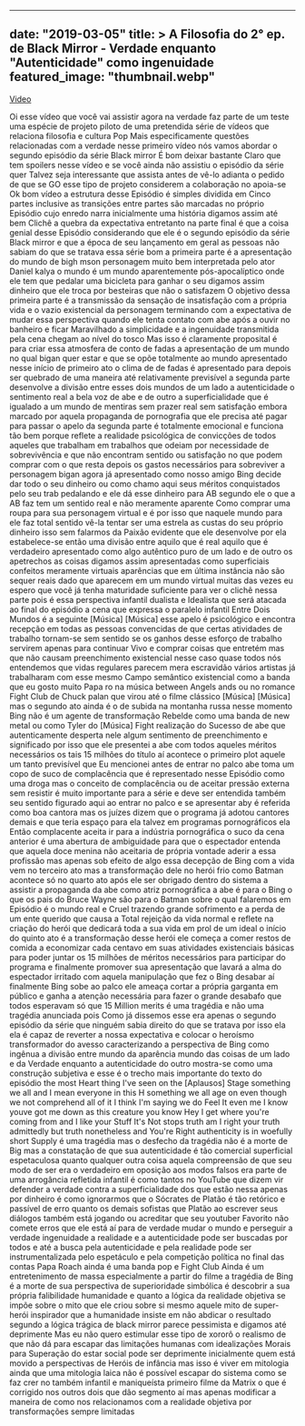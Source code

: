 
---
date: "2019-03-05"
title: > 
    A Filosofia do 2° ep. de Black Mirror - Verdade enquanto "Autenticidade" como ingenuidade
featured_image: "thumbnail.webp"
---

[Video](https://www.youtube.com/watch?v=gGq6eSnrMok)

Oi esse vídeo que você vai assistir
agora na verdade faz parte de um teste
uma espécie de projeto piloto de uma
pretendida série de vídeos que relaciona
filosofia e cultura Pop Mais
especificamente questões relacionadas
com a verdade nesse primeiro vídeo nós
vamos abordar o segundo episódio da
série Black mirror É bom deixar bastante
Claro que tem spoilers nesse vídeo e se
você ainda não assistiu o episódio da
série quer Talvez seja interessante que
assista antes de vê-lo adianta o pedido
de que se GO esse tipo de projeto
considerem a colaboração no apoia-se Ok
bom
vídeo a estrutura desse Episódio é
simples dividida em Cinco partes
inclusive as transições entre partes são
marcadas no próprio Episódio cujo enredo
narra inicialmente uma história digamos
assim até bem Clichê a quebra da
expectativa entretanto na parte final é
que a coisa genial desse Episódio
considerando que ele é o segundo
episódio da série Black mirror e que a
época de seu lançamento em geral as
pessoas não sabiam do que se tratava
essa série bom a primeira parte é a
apresentação do mundo de bigh mson
personagem muito bem interpretada pelo
ator Daniel kalya o mundo é um mundo
aparentemente pós-apocalíptico onde ele
tem que pedalar uma bicicleta para
ganhar o seu digamos assim dinheiro que
ele troca por besteiras que não o
satisfazem O objetivo dessa primeira
parte é a transmissão da sensação de
insatisfação com a própria vida e o
vazio existencial da personagem
terminando com a expectativa de mudar
essa perspectiva quando ele tenta
contato com abe após a ouvir
no banheiro e ficar Maravilhado a
simplicidade e a ingenuidade transmitida
pela cena chegam ao nível do tosco Mas
isso é claramente
proposital é para criar essa atmosfera
de conto de fadas a apresentação de um
mundo no qual bigan quer estar e que se
opõe totalmente ao mundo apresentado
nesse início de primeiro ato o clima de
de fadas é apresentado para depois ser
quebrado de uma maneira até
relativamente previsível a segunda parte
desenvolve a divisão entre esses dois
mundos de um lado a autenticidade o
sentimento real a bela voz de abe e de
outro a superficialidade que é igualado
a um mundo de mentiras sem prazer real
sem satisfação embora marcado por aquela
propaganda de pornografia que ele
precisa até pagar para passar o apelo da
segunda parte é totalmente emocional e
funciona tão bem porque reflete a
realidade psicológica de convicções de
todos aqueles que trabalham em trabalhos
que odeiam por necessidade de
sobrevivência e que não encontram
sentido ou satisfação no que podem
comprar com o que resta depois os gastos
necessários para sobreviver a personagem
bigan agora já apresentado como nosso
amigo Bing decide dar todo o seu
dinheiro ou como chamo aqui seus méritos
conquistados pelo seu trab pedalando e
ele dá esse dinheiro para AB segundo ele
o que a AB faz tem um sentido real e não
meramente aparente Como comprar uma
roupa para sua personagem virtual e é
por isso que naquele mundo para ele faz
total sentido vê-la tentar ser uma
estrela as custas do seu próprio
dinheiro isso sem falarmos da Paixão
evidente que ele desenvolve por ela
estabelece-se então uma divisão entre
aquilo que é real aquilo que é
verdadeiro apresentado como algo
autêntico puro de um lado e de outro os
apetrechos as coisas digamos assim
apresentadas como superficiais confeitos
meramente virtuais aparências que em
última instância não são sequer reais
dado que aparecem em um mundo virtual
muitas das vezes eu espero que você já
tenha maturidade suficiente para ver o
clichê nessa parte pois é essa
perspectiva infantil dualista e
Idealista que será atacada ao final do
episódio a cena que expressa o paralelo
infantil Entre Dois Mundos é a seguinte
[Música]
[Música]
esse apelo é psicológico e encontra
recepção em todas as pessoas convencidas
de que certas atividades de trabalho
tornam-se sem sentido se os ganhos desse
esforço de trabalho servirem apenas para
continuar Vivo e comprar coisas que
entretém mas que não causam
preenchimento existencial nesse caso
quase todos nós entendemos que vidas
regulares parecem mera escravidão vários
artistas já trabalharam com esse mesmo
Campo semântico existencial como a banda
que eu gosto muito Papa ro na música
between Angels ands ou no romance Fight
Club de Chuck palan que virou até o
filme clássico
[Música]
[Música]
mas o segundo ato ainda é o de subida na
montanha russa nesse momento Bing não é
um agente de transformação Rebelde como
uma banda de new metal ou como Tyler do
[Música]
Fight realização do Sucesso de abe que
autenticamente desperta nele algum
sentimento de preenchimento e
significado por isso que ele presentei a
abe com todos aqueles méritos
necessários os tais 15 milhões do título
aí acontece o primeiro plot aquele um
tanto previsível que Eu mencionei antes
de entrar no palco abe toma um copo de
suco de complacência que é representado
nesse Episódio como uma droga mas o
conceito de complacência ou de aceitar
pressão externa sem resistir é muito
importante para a série e deve ser
entendida também seu sentido figurado
aqui ao entrar no palco e se apresentar
aby é referida como boa cantora mas os
juízes dizem que o programa já adotou
cantores demais e que teria espaço para
ela talvez em programas pornográficos
ela Então complacente aceita ir para a
indústria pornográfica o suco da cena
anterior é uma abertura de ambiguidade
para que o espectador entenda que aquela
doce menina não aceitaria de própria
vontade aderir a essa profissão mas
apenas sob efeito de algo essa decepção
de Bing com a vida vem no terceiro ato
mas a transformação dele no herói frio
como Batman acontece só no quarto ato
após ele ser obrigado dentro do sistema
a assistir a propaganda da abe como
atriz pornográfica a abe é para o Bing o
que os pais do Bruce Wayne são para o
Batman sobre o qual falaremos em
Episódio é o mundo real e Cruel trazendo
grande sofrimento e a perda de um ente
querido que causa a Total rejeição da
vida normal e reflete na criação do
herói que dedicará toda a sua vida em
prol de um ideal o início do quinto ato
é a transformação desse herói ele começa
a comer restos de comida a economizar
cada centavo em suas atividades
existenciais básicas para poder juntar
os 15 milhões de méritos necessários
para participar do programa e finalmente
promover sua apresentação que lavará a
alma do espectador irritado com aquela
manipulação que fez o Bing desabar aí
finalmente Bing sobe ao palco ele ameaça
cortar a própria garganta em público e
ganha a atenção necessária para fazer o
grande desabafo que todos esperavam só
que 15 Million merits é uma tragédia e
não uma tragédia anunciada pois Como já
dissemos esse era apenas o segundo
episódio da série que ninguém sabia
direito do que se tratava por isso ela
ela é capaz de reverter a nossa
expectativa e colocar o heroísmo
transformador do avesso caracterizando a
perspectiva de Bing como ingênua a
divisão entre mundo da aparência mundo
das coisas de um lado e da Verdade
enquanto a autenticidade do outro
mostra-se como uma construção subjetiva
e esse é o trecho mais importante do
texto do episódio
the most Heart thing I've seen on the
[Aplausos]
Stage something we all and I mean
everyone in this H something we all age
on even though we not comprehend all of
it I think I'm saying we do Feel
It even me I know youve got me down as
this
creature you know
Hey I get where you're coming from and I
like your Stuff It's Not stops truth am
I
right your truth admittedly but truth
nonetheless and You're Right
authenticity is in woefully short Supply
é uma tragédia mas o desfecho da
tragédia não é a morte de Big mas a
constatação de que sua autenticidade é
tão comercial superficial
espetaculosa quanto qualquer outra coisa
aquela compreensão de que seu modo de
ser era o verdadeiro em oposição aos
modos falsos era parte de uma arrogância
refletida infantil é como tantos no
YouTube que dizem vir defender a verdade
contra a superficialidade dos que estão
nessa apenas por dinheiro é como
ignorarmos que o Sócrates de Platão é
tão retórico e passível de erro quanto
os demais sofistas que Platão ao
escrever seus diálogos também está
jogando ou acreditar que seu youtuber
Favorito não comete erros que ele está
aí para de verdade mudar o mundo e
perseguir a verdade ingenuidade a
realidade e a autenticidade pode ser
buscadas por todos e até a busca pela
autenticidade e pela realidade pode ser
instrumentalizada pelo espetáculo e pela
competição política no final das contas
Papa Roach ainda é uma banda pop e Fight
Club Ainda é um entretenimento de massa
especialmente a partir do filme a
tragédia de Bing é a morte de sua
perspectiva de superioridade simbólica é
descobrir a sua própria falibilidade
humanidade e quanto a lógica da
realidade objetiva se impõe sobre o mito
que ele criou sobre si mesmo aquele mito
de super-herói inspirador que a
humanidade insiste em não abdicar o
resultado segundo a lógica trágica de
black mirror parece pessimista e digamos
até deprimente Mas eu não quero
estimular esse tipo de xororô o realismo
de que não dá para escapar das
limitações humanas com idealizações
Morais para Superação do estar social
pode ser deprimente inicialmente quem
está movido a perspectivas de Heróis de
infância mas isso é viver em mitologia
ainda que uma mitologia laica não é
possível escapar do sistema como se faz
crer no também infantil e maniqueísta
primeiro filme da Matrix o que é
corrigido nos outros dois que dão
segmento aí mas apenas modificar a
maneira de como nos relacionamos com a
realidade objetiva por transformações
sempre limitadas
